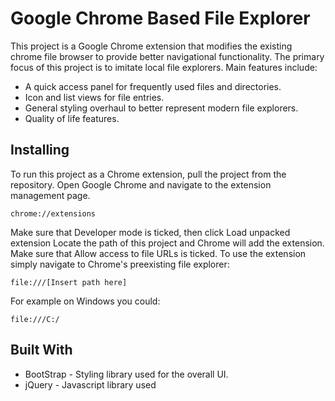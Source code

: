 # Google Chrome Based File Explorer

This project is a Google Chrome extension that modifies the existing chrome file browser to provide better navigational functionality. The primary focus of this project is to imitate local file explorers.
Main features include:
* A quick access panel for frequently used files and directories.
* Icon and list views for file entries.
* General styling overhaul to better represent modern file explorers.
* Quality of life features.

## Installing

To run this project as a Chrome extension, pull the project from the repository.
Open Google Chrome and navigate to the extension management page.
```
chrome://extensions
```
Make sure that Developer mode is ticked, then click Load unpacked extension
Locate the path of this project and Chrome will add the extension.
Make sure that Allow access to file URLs is ticked.
To use the extension simply navigate to Chrome's preexisting file explorer:
```
file:///[Insert path here]
```
For example on Windows you could:
```
file:///C:/
```

## Built With

* BootStrap - Styling library used for the overall UI.
* jQuery - Javascript library used
